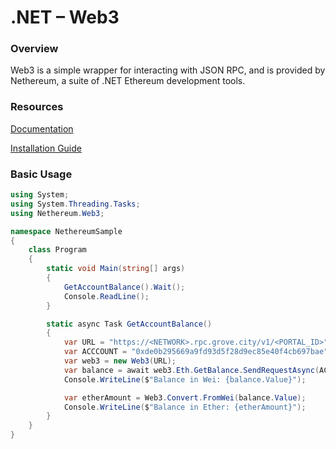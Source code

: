 # .NET – Web3

### Overview

Web3 is a simple wrapper for interacting with JSON RPC, and is provided by Nethereum, a suite of .NET Ethereum development tools.

### Resources

[Documentation](https://docs.nethereum.com/en/latest/introduction/web3/)

[Installation Guide](https://docs.nethereum.com/en/latest/getting-started/)

### Basic Usage

```csharp
using System;
using System.Threading.Tasks;
using Nethereum.Web3;

namespace NethereumSample
{
    class Program
    {
        static void Main(string[] args)
        {
            GetAccountBalance().Wait();
            Console.ReadLine();
        }

        static async Task GetAccountBalance()
        {
            var URL = "https://<NETWORK>.rpc.grove.city/v1/<PORTAL_ID>";
            var ACCCOUNT = "0xde0b295669a9fd93d5f28d9ec85e40f4cb697bae";
            var web3 = new Web3(URL);
            var balance = await web3.Eth.GetBalance.SendRequestAsync(ACCOUNT);
            Console.WriteLine($"Balance in Wei: {balance.Value}");

            var etherAmount = Web3.Convert.FromWei(balance.Value);
            Console.WriteLine($"Balance in Ether: {etherAmount}");
        }
    }
}
```
